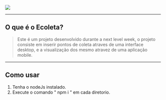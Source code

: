 ![][image_ref_a32ff4ads]

[image_ref_a32ff4ads]: 
https://repository-images.githubusercontent.com/270067379/1a410c80-a842-11ea-80b9-8adcf97c3612
----
## O que é o Ecoleta?

> Este é um projeto desenvolvido durante a next level week, o projeto consiste em inserir pontos de coleta atraves de uma interface desktop, e a visualização dos mesmo atravez de uma aplicação mobile.

----
## Como usar 
1. Tenha o nodeJs instalado.
2. Execute o comando " npm i " em cada diretorio.
